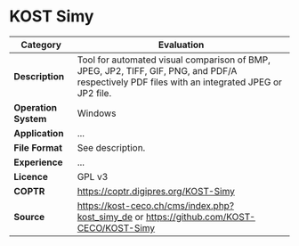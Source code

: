 # KOST Simy

| Category | Evaluation |
| --- | --- |
| **Description**  | Tool for automated visual comparison of BMP, JPEG, JP2, TIFF, GIF, PNG, and PDF/A respectively PDF files with an integrated JPEG or JP2 file. |
| **Operation System**  | Windows  |
| **Application**  | ... |
| **File Format** | See description. |
| **Experience** | ... |
| **Licence** | GPL v3 |
| **COPTR** | https://coptr.digipres.org/KOST-Simy |
| **Source** | https://kost-ceco.ch/cms/index.php?kost_simy_de or https://github.com/KOST-CECO/KOST-Simy |  

